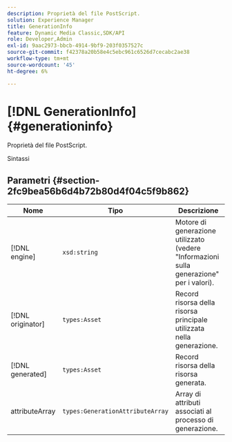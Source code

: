 ```yaml
---
description: Proprietà del file PostScript.
solution: Experience Manager
title: GenerationInfo
feature: Dynamic Media Classic,SDK/API
role: Developer,Admin
exl-id: 9aac2973-bbcb-4914-9bf9-203f0357527c
source-git-commit: f42378a20b58e4c5ebc961c6526d7cecabc2ae38
workflow-type: tm+mt
source-wordcount: '45'
ht-degree: 6%

---
```


# [!DNL GenerationInfo]{#generationinfo}

Proprietà del file PostScript.

Sintassi

## Parametri {#section-2fc9bea56b6d4b72b80d4f04c5f9b862}

| Nome | Tipo | Descrizione |
|---|---|---|
| [!DNL engine] | `xsd:string` | Motore di generazione utilizzato (vedere &quot;Informazioni sulla generazione&quot; per i valori). |
| [!DNL originator] | `types:Asset` | Record risorsa della risorsa principale utilizzata nella generazione. |
| [!DNL generated] | `types:Asset` | Record risorsa della risorsa generata. |
| attributeArray | `types:GenerationAttributeArray` | Array di attributi associati al processo di generazione. |
